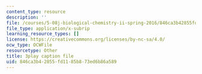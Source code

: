 ```yaml
---
content_type: resource
description: ''
file: /courses/5-08j-biological-chemistry-ii-spring-2016/846ca3b42855fd1185b873ed6b86a589_5BVGTxRKwOw.srt
file_type: application/x-subrip
learning_resource_types: []
license: https://creativecommons.org/licenses/by-nc-sa/4.0/
ocw_type: OCWFile
resourcetype: Other
title: 3play caption file
uid: 846ca3b4-2855-fd11-85b8-73ed6b86a589
---
```

